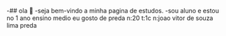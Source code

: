 -## ola 👋
-seja bem-vindo a minha pagina de estudos.
-sou aluno e estou no 1 ano ensino medio
eu gosto de preda
n:20
t:1c
n:joao vitor de souza lima
preda
